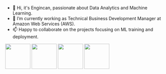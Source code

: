 - 👋 Hi, it's Engincan, passionate about Data Analytics and Machine Learning.  
- :briefcase: I’m currently working as Technical Business Development Manager at Amazon Web Services (AWS).
- :mailbox: Happy to collaborate on the projects focusing on ML training and deployment. 
<p float="left">
  <img src="https://d1.awsstatic.com/training-and-certification/Certification%20Badges/data-analytics-specialty-badge_512x512.f81954f771d19aebbeb21c337adadc9a79983c6e.png" width="80" height="80">
  <img src="https://d1.awsstatic.com/training-and-certification/Certification%20Badges/AWS-Certified_Machine-Learning_Specialty_512x512.6ac490d15fe033a3d67ca544ecd0bcbcb10d391a.png" width="80" height="80">
  <img src="https://d1.awsstatic.com/training-and-certification/Certification%20Badges/AWS-Certified_Solutions-Architect_Associate_512x512.d82aee07920970350c427c8d0542bc239180a486.png" width="80" height="80">
  <img src="https://d1.awsstatic.com/training-and-certification/Certification%20Badges/AWS-Certified_Cloud-Practitioner_512x512.bc006f14f986fa4f3ca238b0b62be458ce1fb5ce.png" width="80" height="80">
</p>

<!---
engincan-meydan/engincan-meydan is a ✨ special ✨ repository because its `README.md` (this file) appears on your GitHub profile.
You can click the Preview link to take a look at your changes.
--->

